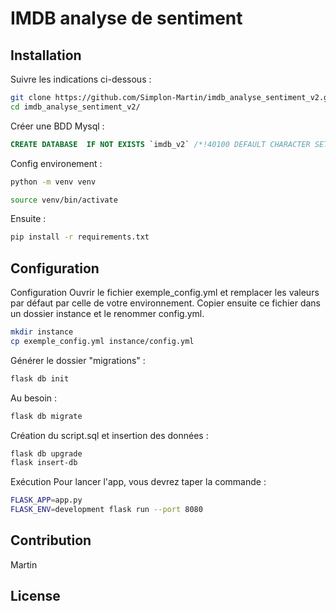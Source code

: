 # IMDB analyse de sentiment


## Installation

Suivre les indications ci-dessous :

```bash
git clone https://github.com/Simplon-Martin/imdb_analyse_sentiment_v2.git
cd imdb_analyse_sentiment_v2/
```

Créer une BDD Mysql :
```sql
CREATE DATABASE  IF NOT EXISTS `imdb_v2` /*!40100 DEFAULT CHARACTER SET utf8mb4 */ /*!80016 DEFAULT ENCRYPTION='N' */;
```

Config environement :

```bash
python -m venv venv
```

```bash
source venv/bin/activate
```

Ensuite : 

```bash
pip install -r requirements.txt
```

## Configuration

Configuration
Ouvrir le fichier exemple_config.yml et remplacer les valeurs par défaut par celle de votre environnement. Copier ensuite ce fichier dans un dossier instance et le renommer config.yml.

```bash
mkdir instance
cp exemple_config.yml instance/config.yml
```

Générer le dossier "migrations" :
```bash
flask db init
```
Au besoin : 
```bash
flask db migrate
```
Création du script.sql et insertion des données : 
```bash
flask db upgrade
flask insert-db
```

Exécution
Pour lancer l'app, vous devrez taper la commande :

```bash
FLASK_APP=app.py
FLASK_ENV=development flask run --port 8080
```


## Contribution
Martin

## License

